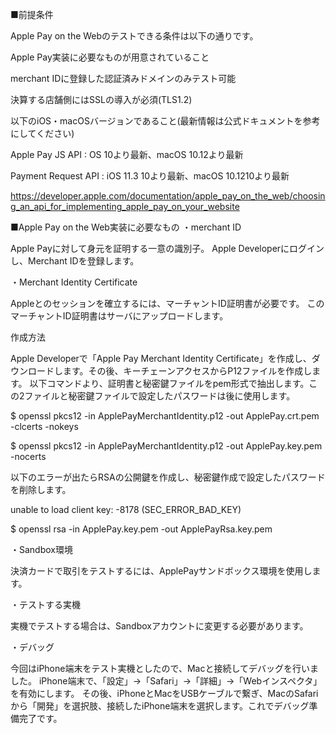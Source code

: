 ■前提条件

Apple Pay on the Webのテストできる条件は以下の通りです。


Apple Pay実装に必要なものが用意されていること

merchant IDに登録した認証済みドメインのみテスト可能

決算する店舗側にはSSLの導入が必須(TLS1.2)

以下のiOS・macOSバージョンであること(最新情報は公式ドキュメントを参考にしてください)

Apple Pay JS API : OS 10より最新、macOS 10.12より最新

Payment Request API : iOS 11.3 10より最新、macOS 10.1210より最新
 
https://developer.apple.com/documentation/apple_pay_on_the_web/choosing_an_api_for_implementing_apple_pay_on_your_website


■Apple Pay on the Web実装に必要なもの
・merchant ID

Apple Payに対して身元を証明する一意の識別子。
Apple Developerにログインし、Merchant IDを登録します。

・Merchant Identity Certificate

Appleとのセッションを確立するには、マーチャントID証明書が必要です。
このマーチャントID証明書はサーバにアップロードします。

作成方法

Apple Developerで「Apple Pay Merchant Identity Certificate」を作成し、ダウンロードします。その後、キーチェーンアクセスからP12ファイルを作成します。
以下コマンドより、証明書と秘密鍵ファイルをpem形式で抽出します。この2ファイルと秘密鍵ファイルで設定したパスワードは後に使用します。

$ openssl pkcs12 -in ApplePayMerchantIdentity.p12 -out ApplePay.crt.pem -clcerts -nokeys

$ openssl pkcs12 -in ApplePayMerchantIdentity.p12 -out ApplePay.key.pem -nocerts

以下のエラーが出たらRSAの公開鍵を作成し、秘密鍵作成で設定したパスワードを削除します。

unable to load client key: -8178 (SEC_ERROR_BAD_KEY)

$ openssl rsa -in ApplePay.key.pem -out ApplePayRsa.key.pem


・Sandbox環境

決済カードで取引をテストするには、ApplePayサンドボックス環境を使用します。

・テストする実機

実機でテストする場合は、Sandboxアカウントに変更する必要があります。

・デバッグ

今回はiPhone端末をテスト実機としたので、Macと接続してデバッグを行いました。
iPhone端末で、「設定」→「Safari」→「詳細」→「Webインスペクタ」を有効にします。
その後、iPhoneとMacをUSBケーブルで繋ぎ、MacのSafariから「開発」を選択肢、接続したiPhone端末を選択します。これでデバッグ準備完了です。
